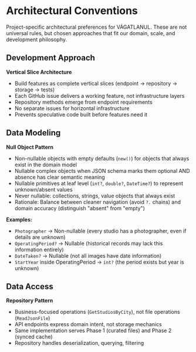 # Architectural Conventions

Project-specific architectural preferences for VÁGATLANUL. These are not universal rules, but chosen approaches that fit our domain, scale, and development philosophy.

## Development Approach

**Vertical Slice Architecture**
- Build features as complete vertical slices (endpoint → repository → storage → tests)
- Each GitHub issue delivers a working feature, not infrastructure layers
- Repository methods emerge from endpoint requirements
- No separate issues for horizontal infrastructure
- Prevents speculative code built before features need it

## Data Modeling

**Null Object Pattern**
- Non-nullable objects with empty defaults (`new()`) for objects that always exist in the domain model
- Nullable complex objects when JSON schema marks them optional AND absence has clear semantic meaning
- Nullable primitives at leaf level (`int?`, `double?`, `DateTime?`) to represent unknown/absent values
- Never nullable: collections, strings, value objects that always exist
- Rationale: Balance between cleaner navigation (avoid `?.` chains) and domain accuracy (distinguish "absent" from "empty")

**Examples:**
- `Photographer` → Non-nullable (every studio has a photographer, even if details are unknown)
- `OperatingPeriod?` → Nullable (historical records may lack this information entirely)
- `DateTaken?` → Nullable (not all images have date information)
- `StartYear` inside OperatingPeriod → `int?` (the period exists but year is unknown)

## Data Access

**Repository Pattern**
- Business-focused operations (`GetStudiosByCity`), not file operations (`ReadJsonFile`)
- API endpoints express domain intent, not storage mechanics
- Same implementation serves Phase 1 (curated files) and Phase 2 (synced cache)
- Repository handles deserialization, querying, filtering
